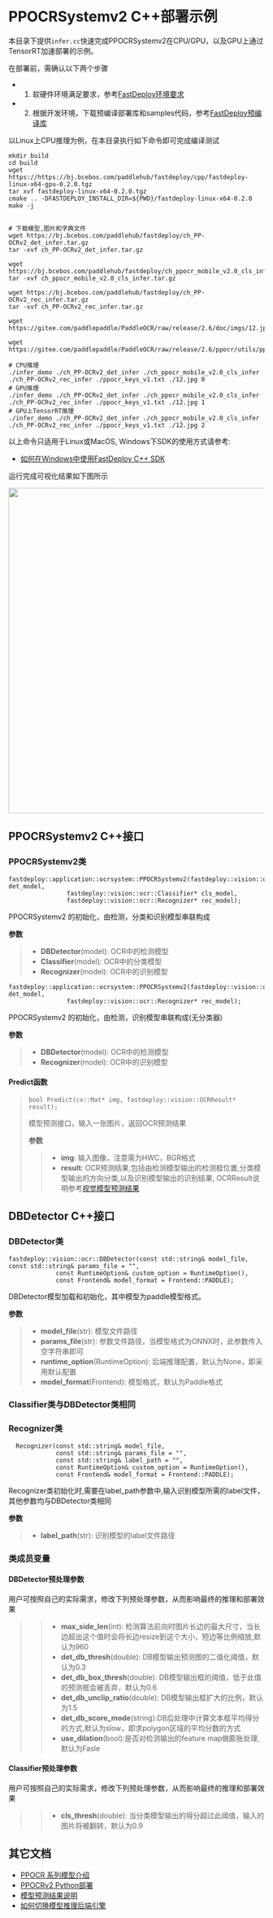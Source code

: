 # PPOCRSystemv2 C++部署示例

本目录下提供`infer.cc`快速完成PPOCRSystemv2在CPU/GPU，以及GPU上通过TensorRT加速部署的示例。

在部署前，需确认以下两个步骤

- 1. 软硬件环境满足要求，参考[FastDeploy环境要求](../../../../../docs/environment.md)  
- 2. 根据开发环境，下载预编译部署库和samples代码，参考[FastDeploy预编译库](../../../../../docs/quick_start)

以Linux上CPU推理为例，在本目录执行如下命令即可完成编译测试

```
mkdir build
cd build
wget https://https://bj.bcebos.com/paddlehub/fastdeploy/cpp/fastdeploy-linux-x64-gpu-0.2.0.tgz
tar xvf fastdeploy-linux-x64-0.2.0.tgz
cmake .. -DFASTDEPLOY_INSTALL_DIR=${PWD}/fastdeploy-linux-x64-0.2.0
make -j


# 下载模型,图片和字典文件
wget https://bj.bcebos.com/paddlehub/fastdeploy/ch_PP-OCRv2_det_infer.tar.gz
tar -xvf ch_PP-OCRv2_det_infer.tar.gz

wget https://bj.bcebos.com/paddlehub/fastdeploy/ch_ppocr_mobile_v2.0_cls_infer.tar.gz
tar -xvf ch_ppocr_mobile_v2.0_cls_infer.tar.gz

wget https://bj.bcebos.com/paddlehub/fastdeploy/ch_PP-OCRv2_rec_infer.tar.gz
tar -xvf ch_PP-OCRv2_rec_infer.tar.gz

wget https://gitee.com/paddlepaddle/PaddleOCR/raw/release/2.6/doc/imgs/12.jpg

wget https://gitee.com/paddlepaddle/PaddleOCR/raw/release/2.6/ppocr/utils/ppocr_keys_v1.txt

# CPU推理
./infer_demo ./ch_PP-OCRv2_det_infer ./ch_ppocr_mobile_v2.0_cls_infer ./ch_PP-OCRv2_rec_infer ./ppocr_keys_v1.txt ./12.jpg 0
# GPU推理
./infer_demo ./ch_PP-OCRv2_det_infer ./ch_ppocr_mobile_v2.0_cls_infer ./ch_PP-OCRv2_rec_infer ./ppocr_keys_v1.txt ./12.jpg 1
# GPU上TensorRT推理
./infer_demo ./ch_PP-OCRv2_det_infer ./ch_ppocr_mobile_v2.0_cls_infer ./ch_PP-OCRv2_rec_infer ./ppocr_keys_v1.txt ./12.jpg 2
```

以上命令只适用于Linux或MacOS, Windows下SDK的使用方式请参考:  
- [如何在Windows中使用FastDeploy C++ SDK](../../../../../docs/compile/how_to_use_sdk_on_windows.md)

运行完成可视化结果如下图所示

<img width="640" src="https://user-images.githubusercontent.com/109218879/185826024-f7593a0c-1bd2-4a60-b76c-15588484fa08.jpg">


## PPOCRSystemv2 C++接口

### PPOCRSystemv2类

```
fastdeploy::application::ocrsystem::PPOCRSystemv2(fastdeploy::vision::ocr::DBDetector* det_model,
                fastdeploy::vision::ocr::Classifier* cls_model,
                fastdeploy::vision::ocr::Recognizer* rec_model);
```

PPOCRSystemv2 的初始化，由检测，分类和识别模型串联构成

**参数**

> * **DBDetector**(model): OCR中的检测模型
> * **Classifier**(model): OCR中的分类模型
> * **Recognizer**(model): OCR中的识别模型

```
fastdeploy::application::ocrsystem::PPOCRSystemv2(fastdeploy::vision::ocr::DBDetector* det_model,
                fastdeploy::vision::ocr::Recognizer* rec_model);
```
PPOCRSystemv2 的初始化，由检测，识别模型串联构成(无分类器)

**参数**

> * **DBDetector**(model): OCR中的检测模型
> * **Recognizer**(model): OCR中的识别模型

#### Predict函数

> ```  
> bool Predict(cv::Mat* img, fastdeploy::vision::OCRResult* result);
> ```
>
> 模型预测接口，输入一张图片，返回OCR预测结果
>
> **参数**
>
> > * **img**: 输入图像，注意需为HWC，BGR格式
> > * **result**: OCR预测结果,包括由检测模型输出的检测框位置,分类模型输出的方向分类,以及识别模型输出的识别结果, OCRResult说明参考[视觉模型预测结果](../../../../../docs/api/vision_results/)


## DBDetector C++接口

### DBDetector类

```
fastdeploy::vision::ocr::DBDetector(const std::string& model_file, const std::string& params_file = "",
             const RuntimeOption& custom_option = RuntimeOption(),
             const Frontend& model_format = Frontend::PADDLE);
```

DBDetector模型加载和初始化，其中模型为paddle模型格式。

**参数**

> * **model_file**(str): 模型文件路径
> * **params_file**(str): 参数文件路径，当模型格式为ONNX时，此参数传入空字符串即可
> * **runtime_option**(RuntimeOption): 后端推理配置，默认为None，即采用默认配置
> * **model_format**(Frontend): 模型格式，默认为Paddle格式

### Classifier类与DBDetector类相同

### Recognizer类
```
  Recognizer(const std::string& model_file,
             const std::string& params_file = "",
             const std::string& label_path = "",
             const RuntimeOption& custom_option = RuntimeOption(),
             const Frontend& model_format = Frontend::PADDLE);
```
Recognizer类初始化时,需要在label_path参数中,输入识别模型所需的label文件，其他参数均与DBDetector类相同

**参数**
> * **label_path**(str): 识别模型的label文件路径


### 类成员变量
#### DBDetector预处理参数
用户可按照自己的实际需求，修改下列预处理参数，从而影响最终的推理和部署效果

> > * **max_side_len**(int): 检测算法前向时图片长边的最大尺寸，当长边超出这个值时会将长边resize到这个大小，短边等比例缩放,默认为960
> > * **det_db_thresh**(double): DB模型输出预测图的二值化阈值，默认为0.3
> > * **det_db_box_thresh**(double): DB模型输出框的阈值，低于此值的预测框会被丢弃，默认为0.6
> > * **det_db_unclip_ratio**(double): DB模型输出框扩大的比例，默认为1.5
> > * **det_db_score_mode**(string):DB后处理中计算文本框平均得分的方式,默认为slow，即求polygon区域的平均分数的方式
> > * **use_dilation**(bool):是否对检测输出的feature map做膨胀处理,默认为Fasle

#### Classifier预处理参数
用户可按照自己的实际需求，修改下列预处理参数，从而影响最终的推理和部署效果

> > * **cls_thresh**(double): 当分类模型输出的得分超过此阈值，输入的图片将被翻转，默认为0.9

## 其它文档

- [PPOCR 系列模型介绍](../../)
- [PPOCRv2 Python部署](../python)
- [模型预测结果说明](../../../../../docs/api/vision_results/)
- [如何切换模型推理后端引擎](../../../../how_to_change_backend.md)

